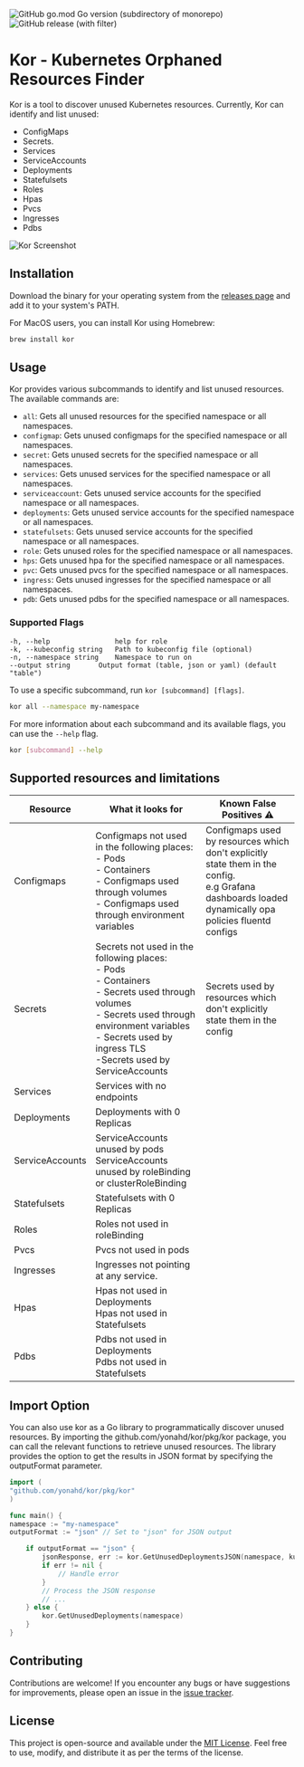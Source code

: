 ![GitHub go.mod Go version (subdirectory of monorepo)](https://img.shields.io/github/go-mod/go-version/yonahd/kor)
![GitHub release (with filter)](https://img.shields.io/github/v/release/yonahd/kor?color=green&link=https://github.com/yonahd/kor/releases)

# Kor - Kubernetes Orphaned Resources Finder

Kor is a tool to discover unused Kubernetes resources. Currently, Kor can identify and list unused:
- ConfigMaps  
- Secrets.
- Services
- ServiceAccounts
- Deployments
- Statefulsets
- Roles
- Hpas
- Pvcs
- Ingresses
- Pdbs

![Kor Screenshot](/images/screenshot.png)

## Installation

Download the binary for your operating system from the [releases page](https://github.com/yonahd/kor/releases) and add it to your system's PATH.

For MacOS users, you can install Kor using Homebrew:
```sh
brew install kor
```

## Usage

Kor provides various subcommands to identify and list unused resources. The available commands are:

- `all`: Gets all unused resources for the specified namespace or all namespaces.
- `configmap`: Gets unused configmaps for the specified namespace or all namespaces.
- `secret`: Gets unused secrets for the specified namespace or all namespaces.
- `services`: Gets unused services for the specified namespace or all namespaces.
- `serviceaccount`: Gets unused service accounts for the specified namespace or all namespaces.
- `deployments`: Gets unused service accounts for the specified namespace or all namespaces.
- `statefulsets`: Gets unused service accounts for the specified namespace or all namespaces.
- `role`: Gets unused roles for the specified namespace or all namespaces.
- `hps`: Gets unused hpa for the specified namespace or all namespaces.
- `pvc`: Gets unused pvcs for the specified namespace or all namespaces.
- `ingress`: Gets unused ingresses for the specified namespace or all namespaces.
- `pdb`: Gets unused pdbs for the specified namespace or all namespaces.

### Supported Flags
```
-h, --help                help for role
-k, --kubeconfig string   Path to kubeconfig file (optional)
-n, --namespace string    Namespace to run on
--output string       Output format (table, json or yaml) (default "table")
```

To use a specific subcommand, run `kor [subcommand] [flags]`.

```sh
kor all --namespace my-namespace
```

For more information about each subcommand and its available flags, you can use the `--help` flag.

```sh
kor [subcommand] --help
```

## Supported resources and limitations

| Resource        | What it looks for                                                                                                                                                                                                                  | Known False Positives  ⚠️                                                                                                    |
|-----------------|------------------------------------------------------------------------------------------------------------------------------------------------------------------------------------------------------------------------------------|------------------------------------------------------------------------------------------------------------------------------|
| Configmaps      | Configmaps not used in the following places:<br/>- Pods<br/>- Containers <br/>- Configmaps used through volumes <br/>- Configmaps used through environment variables                                                               | Configmaps used by resources which don't explicitly state them in the config.<br/> e.g Grafana dashboards loaded dynamically opa policies fluentd configs |
| Secrets         | Secrets not used in the following places:<br/>- Pods<br/>- Containers <br/>- Secrets used through volumes <br/>- Secrets used through environment variables<br/>- Secrets used by ingress TLS<br/>-Secrets used by ServiceAccounts |    Secrets used by resources which don't explicitly state them in the config                                                                                                                         |
| Services        | Services with no endpoints                                                                                                                                                                                                         |                                                                                                                              |
| Deployments     | Deployments with 0 Replicas                                                                                                                                                                                                        |                                                                                                                              |
| ServiceAccounts | ServiceAccounts unused by pods<br/>ServiceAccounts unused by roleBinding or clusterRoleBinding                                                                                                                                     |                                                                                                                              |
| Statefulsets    | Statefulsets with 0 Replicas                                                                                                                                                                                                       |                                                                                                                              |
| Roles           | Roles not used in roleBinding                                                                                                                                                                                                      |                                                                                                                              |
| Pvcs            | Pvcs not used in pods                                                                                                                                                                                                              |                                                                                                                              |
| Ingresses       | Ingresses not pointing at any service.                                                                                                                                                                                             |                                                                                                                              |
| Hpas            | Hpas not used in Deployments   <br/>    Hpas not used in Statefulsets                                                                                                                                                              |                                                                                                                              |
| Pdbs            | Pdbs not used in Deployments   <br/>    Pdbs not used in Statefulsets                                                                                                                                                              |                                                                                                                              |



## Import Option
You can also use kor as a Go library to programmatically discover unused resources. By importing the github.com/yonahd/kor/pkg/kor package, you can call the relevant functions to retrieve unused resources. The library provides the option to get the results in JSON format by specifying the outputFormat parameter.

```go
import (
"github.com/yonahd/kor/pkg/kor"
)

func main() {
namespace := "my-namespace"
outputFormat := "json" // Set to "json" for JSON output

    if outputFormat == "json" {
        jsonResponse, err := kor.GetUnusedDeploymentsJSON(namespace, kubeconfig)
        if err != nil {
            // Handle error
        }
        // Process the JSON response
        // ...
    } else {
        kor.GetUnusedDeployments(namespace)
    }
}
```


## Contributing

Contributions are welcome! If you encounter any bugs or have suggestions for improvements, please open an issue in the [issue tracker](https://github.com/yonahd/kor/issues).

## License

This project is open-source and available under the [MIT License](LICENSE). Feel free to use, modify, and distribute it as per the terms of the license.

